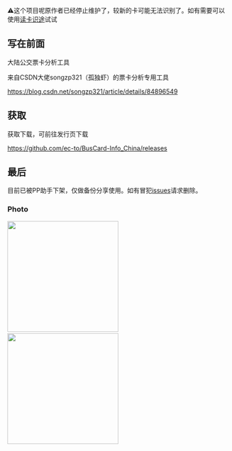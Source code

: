 ⚠️这个项目呢原作者已经停止维护了，较新的卡可能无法识别了。如有需要可以使用[读卡识途](https://www.domosekai.com/reader/)试试



## 写在前面
大陆公交票卡分析工具

来自CSDN大佬songzp321（孤独虾）的票卡分析专用工具 

https://blog.csdn.net/songzp321/article/details/84896549

## 获取
获取下载，可前往发行页下载 

https://github.com/ec-to/BusCard-Info_China/releases


## 最后
目前已被PP助手下架，仅做备份分享使用。如有冒犯[issues](https://github.com/ec-to/BusCard-Info_China/issues)请求删除。


### Photo

<img src="https://img-blog.csdnimg.cn/20181208185326465.jpeg" width="250px">&nbsp;&nbsp;&nbsp;<img src="https://img-blog.csdnimg.cn/20181208185326539.jpeg" width="250px">&nbsp;&nbsp;&nbsp;
